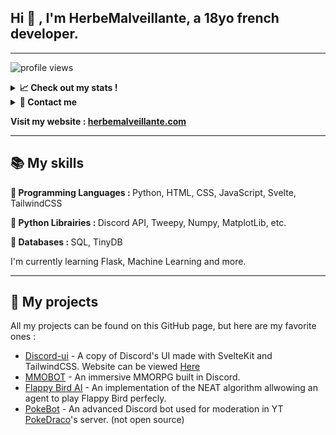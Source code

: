 <h2>Hi 👋 , I'm HerbeMalveillante, a 18yo french developer.</h2>

<hr>

![profile views](https://komarev.com/ghpvc/?username=herbemalveillante&label=Profile%20views&color=0e75b6&style=flat)

<details>
<summary><b>📈 Check out my stats !</b></summary>
<img alt = "GitHub Stats" src="https://github-readme-stats.vercel.app/api?username=HerbeMalveillante&show_icons=true&theme=dark">

[![trophy](https://github-profile-trophy.vercel.app/?username=HerbeMalveillante&&theme=darkhub)](https://github.com/ryo-ma/github-profile-trophy)
<img alt = "Top Language" src="https://github-readme-stats.vercel.app/api/top-langs/?username=HerbeMalveillante&hide_border=false&title_color=C9D1D9&text_color=8B948D&layout=compact&bg_color=0D1117&theme=dark">

<img src="https://wakatime.com/share/@635b4c51-3103-41e6-85f8-609ac1cf13e0/b433bad7-2a24-43cd-83cc-96a1d1d9d132.png"/>


<a href="https://wakatime.com"><img src="https://wakatime.com/share/@635b4c51-3103-41e6-85f8-609ac1cf13e0/fc12ba77-97b8-4a44-a26e-c2b6d14c266b.png" /></a>
</details>



<details>
<summary><b>📩 Contact me</b></summary
<ul>
<li>💬 Discord : <code>HerbeMalveillante#3259</code> </li>
<li>🦜 Twitter : <a href="https://twitter.com/HerbeMalveilla1">@HerbeMalveilla1</a></li>
<li>🎥 Youtube : <a href="https://www.youtube.com/channel/UC0qAWS1GcM8_cRLoPtLgNHA">HerbeMalveillante</a></li>
</ul> 

</details>

<b>Visit my website : <a href="https://herbemalveillante.com/">herbemalveillante.com</a></b>

<hr>


<h2>📚 My skills</h2>

<p><b>🦾 Programming Languages : </b>Python, HTML, CSS, JavaScript, Svelte, TailwindCSS</p>
<p><b>🐍 Python Librairies : </b>Discord API, Tweepy, Numpy, MatplotLib, etc.</p>
<p><b>💾 Databases : </b>SQL, TinyDB</p>

I'm currently learning Flask, Machine Learning and more.


<hr>

<h2>🚩 My projects</h2>

All my projects can be found on this GitHub page, but here are my favorite ones :

<ul>
<li><a href="https://github.com/HerbeMalveillante/discord-ui">Discord-ui</a> - A copy of Discord's UI made with SvelteKit and TailwindCSS. Website can be viewed <a href="https://discord-ui-herbemalveillante.vercel.app">Here</a></li>
<li><a href="https://github.com/">MMOBOT</a> - An immersive MMORPG built in Discord.</li>
<li><a href="https://github.com/HerbeMalveillante/flappybirdAI">Flappy Bird AI</a> - An implementation of the NEAT algorithm allwowing an agent to play Flappy Bird perfecly.</li>
<li><a href="https://discord.gg/pokedraco">PokeBot</a> - An advanced Discord bot used for moderation in YT <a href="https://www.youtube.com/channel/UCGogCYmJUnrGw65rgYbxsgg">PokeDraco</a>'s server. (not open source)</li>
</ul>
